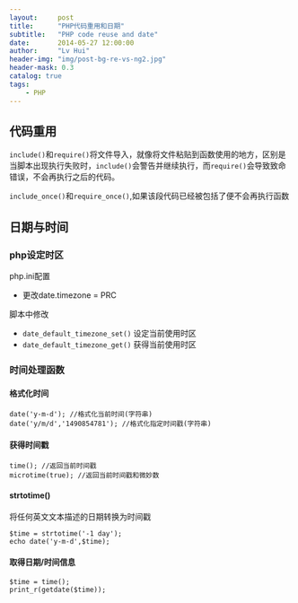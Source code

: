 ```yaml
---
layout:     post
title:      "PHP代码重用和日期"
subtitle:   "PHP code reuse and date"
date:       2014-05-27 12:00:00
author:     "Lv Hui"
header-img: "img/post-bg-re-vs-ng2.jpg"
header-mask: 0.3
catalog: true
tags:
    - PHP
---
```



## 代码重用

`include()`和`require()`将文件导入，就像将文件粘贴到函数使用的地方，区别是当脚本出现执行失败时，`include()`会警告并继续执行，而`require()`会导致致命错误，不会再执行之后的代码。

`include_once()`和`require_once()`,如果该段代码已经被包括了便不会再执行函数

## 日期与时间

### php设定时区

php.ini配置

- 更改date.timezone = PRC

脚本中修改

- `date_default_timezone_set()` 设定当前使用时区
- `date_default_timezone_get()` 获得当前使用时区

### 时间处理函数

#### 格式化时间

```
date('y-m-d'); //格式化当前时间(字符串)
date('y/m/d','1490854781'); //格式化指定时间戳(字符串)
```

#### 获得时间戳

```
time(); //返回当前时间戳
microtime(true); //返回当前时间戳和微妙数
```

#### strtotime()

将任何英文文本描述的日期转换为时间戳

```
$time = strtotime('-1 day');
echo date('y-m-d',$time);
```

#### 取得日期/时间信息

```
$time = time();
print_r(getdate($time));
```
